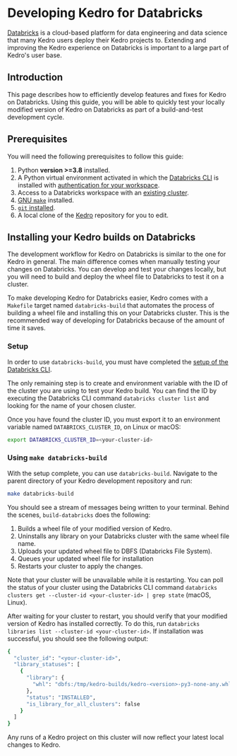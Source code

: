 # Developing Kedro for Databricks

[Databricks](https://www.databricks.com/) is a cloud-based platform for data engineering and data science that many Kedro users deploy their Kedro projects to. Extending and improving the Kedro experience on Databricks is important to a large part of Kedro's user base.

## Introduction

This page describes how to efficiently develop features and fixes for Kedro on Databricks. Using this guide, you will be able to quickly test your locally modified version of Kedro on Databricks as part of a build-and-test development cycle.

## Prerequisites

You will need the following prerequisites to follow this guide:

1. Python **version >=3.8** installed.
2. A Python virtual environment activated in which the [Databricks CLI](https://docs.databricks.com/dev-tools/cli/index.html) is installed with [authentication for your workspace](https://docs.databricks.com/dev-tools/cli/index.html#set-up-the-cli).
3. Access to a Databricks workspace with an [existing cluster](https://docs.databricks.com/clusters/create-cluster.html).
4. [GNU `make`](https://www.gnu.org/software/make/) installed.
5. [`git` installed](https://git-scm.com/book/en/v2/Getting-Started-Installing-Git).
6. A local clone of the [Kedro](https://github.com/kedro-org/kedro) repository for you to edit.

## Installing your Kedro builds on Databricks

The development workflow for Kedro on Databricks is similar to the one for Kedro in general. The main difference comes when manually testing your changes on Databricks. You can develop and test your changes locally, but you will need to build and deploy the wheel file to Databricks to test it on a cluster.

To make developing Kedro for Databricks easier, Kedro comes with a `Makefile` target named `databricks-build` that automates the process of building a wheel file and installing this on your Databricks cluster. This is the recommended way of developing for Databricks because of the amount of time it saves.

### Setup

In order to use `databricks-build`, you must have completed the [setup of the Databricks CLI](https://docs.databricks.com/dev-tools/cli/index.html#set-up-the-cli).

The only remaining step is to create and environment variable with the ID of the cluster you are using to test your Kedro build. You can find the ID by executing the Databricks CLI command `databricks cluster list` and looking for the name of your chosen cluster.

Once you have found the cluster ID, you must export it to an environment variable named `DATABRICKS_CLUSTER_ID`, on Linux or macOS:

```bash
export DATABRICKS_CLUSTER_ID=<your-cluster-id>
```

### Using `make databricks-build`

With the setup complete, you can use `databricks-build`. Navigate to the parent directory of your Kedro development repository and run:

```bash
make databricks-build
```

You should see a stream of messages being written to your terminal. Behind the scenes, `build-databricks` does the following:

1. Builds a wheel file of your modified version of Kedro.
2. Uninstalls any library on your Databricks cluster with the same wheel file name.
3. Uploads your updated wheel file to DBFS (Databricks File System).
4. Queues your updated wheel file for installation
5. Restarts your cluster to apply the changes.

Note that your cluster will be unavailable while it is restarting. You can poll the status of your cluster using the Databricks CLI command `databricks clusters get --cluster-id <your-cluster-id> | grep state` (macOS, Linux).

After waiting for your cluster to restart, you should verify that your modified version of Kedro has installed correctly. To do this, run `databricks libraries list --cluster-id <your-cluster-id>`. If installation was successful, you should see the following output:

```bash
{
  "cluster_id": "<your-cluster-id>",
  "library_statuses": [
    {
      "library": {
        "whl": "dbfs:/tmp/kedro-builds/kedro-<version>-py3-none-any.whl"
      },
      "status": "INSTALLED",
      "is_library_for_all_clusters": false
    }
  ]
}
```

Any runs of a Kedro project on this cluster will now reflect your latest local changes to Kedro.
